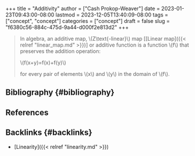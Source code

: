 +++
title = "Additivity"
author = ["Cash Prokop-Weaver"]
date = 2023-01-23T09:43:00-08:00
lastmod = 2023-12-05T13:40:09-08:00
tags = ["concept", "concept"]
categories = ["concept"]
draft = false
slug = "f6380c56-884c-475d-9a44-d000f2e813d2"
+++

> In algebra, an additive map, \\(Z\text{-linear}\\) map [[Linear map]({{< relref "linear_map.md" >}})] or additive function is a function \\(f\\) that preserves the addition operation:
>
> \\(f(x+y)=f(x)+f(y)\\)
>
> for every pair of elements \\(x\\) and \\(y\\) in the domain of \\(f\\).


## Bibliography {#bibliography}

## References

<style>.csl-entry{text-indent: -1.5em; margin-left: 1.5em;}</style><div class="csl-bib-body">
</div>


## Backlinks {#backlinks}

-   [Linearity]({{< relref "linearity.md" >}})

